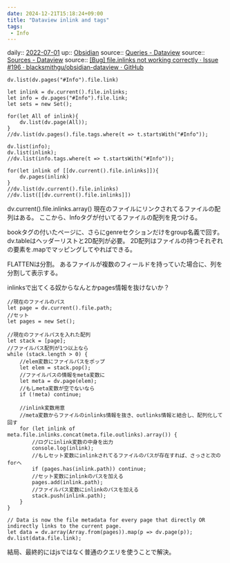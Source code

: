 ```yaml
---
date: 2024-12-21T15:18:24+09:00
title: "Dataview inlink and tags"
tags:
 - Info
---
```


daily:: [2022-07-01](Daily_Note/2022-07-01.md)
up:: [Obsidian](../Bar/App/Obsidian.md)
source:: [Queries - Dataview](https://blacksmithgu.github.io/obsidian-dataview/query/queries/#from)
source:: [Sources - Dataview](https://blacksmithgu.github.io/obsidian-dataview/query/sources/)
source:: [[Bug] file.inlinks not working correctly · Issue #196 · blacksmithgu/obsidian-dataview · GitHub](https://github.com/blacksmithgu/obsidian-dataview/issues/196)

```dv
dv.list(dv.pages("#Info").file.link)
```

```dv
let inlink = dv.current().file.inlinks;
let info = dv.pages("#Info").file.link;
let sets = new Set();

for(let All of inlink){
	dv.list(dv.page(All));
}
//dv.list(dv.pages().file.tags.where(t => t.startsWith("#Info"));

dv.list(info);
dv.list(inlink);
//dv.list(info.tags.where(t => t.startsWith("#Info"));
```

```dv
for(let inlink of [[dv.current().file.inlinks]]){
	dv.pages(inlink)
}
//dv.list(dv.current().file.inlinks)
//dv.list([[dv.current().file.inlinks]])
```



dv.current().file.inlinks.array()
現在のファイルにリンクされてるファイルの配列はある。
ここから、Infoタグが付いてるファイルの配列を見つける。

bookタグの付いたページに、さらにgenreセクションだけをgroup名義で回す。
dv.tableはヘッダーリストと2D配列が必要。
2D配列はファイルの持つそれぞれの要素を.mapでマッピングしてやればできる。

FLATTENは分割。
あるファイルが複数のフィールドを持っていた場合に、列を分割して表示する。

inlinksで出てくる奴からなんとかpages情報を抜けないか？

```dv
//現在のファイルのパス
let page = dv.current().file.path;
//セット
let pages = new Set();

//現在のファイルパスを入れた配列
let stack = [page];
//ファイルパス配列が1つ以上なら
while (stack.length > 0) {
	//elem変数にファイルパスをポップ
    let elem = stack.pop();
    //ファイルパスの情報をmeta変数に
    let meta = dv.page(elem);
    //もしmeta変数が空でないなら
    if (!meta) continue;

	//inlink変数用意
	//meta変数からファイルのinlinks情報を抜き、outlinks情報と結合し、配列化して回す
    for (let inlink of meta.file.inlinks.concat(meta.file.outlinks).array()) {
        //ログにinlink変数の中身を出力
        console.log(inlink);
        //もしセット変数にinlinkされてるファイルのパスが存在すれば、さっさと次のforへ
        if (pages.has(inlink.path)) continue;
        //セット変数にinlinkのパスを加える
        pages.add(inlink.path);
        //ファイルパス変数にinlinkのパスを加える
        stack.push(inlink.path);
    }
}

// Data is now the file metadata for every page that directly OR indirectly links to the current page.
let data = dv.array(Array.from(pages)).map(p => dv.page(p));
dv.list(data.file.link);
```

結局、最終的にはjsではなく普通のクエリを使うことで解決。
